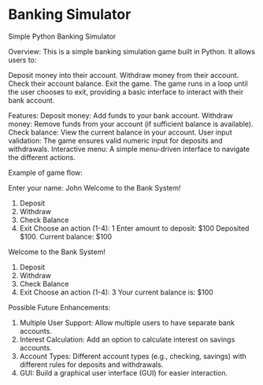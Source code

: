 # Banking Simulator
Simple Python Banking Simulator

Overview:
This is a simple banking simulation game built in Python. It allows users to:

Deposit money into their account.
Withdraw money from their account.
Check their account balance.
Exit the game.
The game runs in a loop until the user chooses to exit, providing a basic interface to interact with their bank account.

Features:
Deposit money: Add funds to your bank account.
Withdraw money: Remove funds from your account (if sufficient balance is available).
Check balance: View the current balance in your account.
User input validation: The game ensures valid numeric input for deposits and withdrawals.
Interactive menu: A simple menu-driven interface to navigate the different actions.

Example of game flow:

Enter your name: John
Welcome to the Bank System!
1. Deposit
2. Withdraw
3. Check Balance
4. Exit
Choose an action (1-4): 1
Enter amount to deposit: $100
Deposited $100. Current balance: $100

Welcome to the Bank System!
1. Deposit
2. Withdraw
3. Check Balance
4. Exit
Choose an action (1-4): 3
Your current balance is: $100

Possible Future Enhancements:

1. Multiple User Support: Allow multiple users to have separate bank accounts.
2. Interest Calculation: Add an option to calculate interest on savings accounts.
3. Account Types: Different account types (e.g., checking, savings) with different rules for deposits and withdrawals.
4. GUI: Build a graphical user interface (GUI) for easier interaction.
